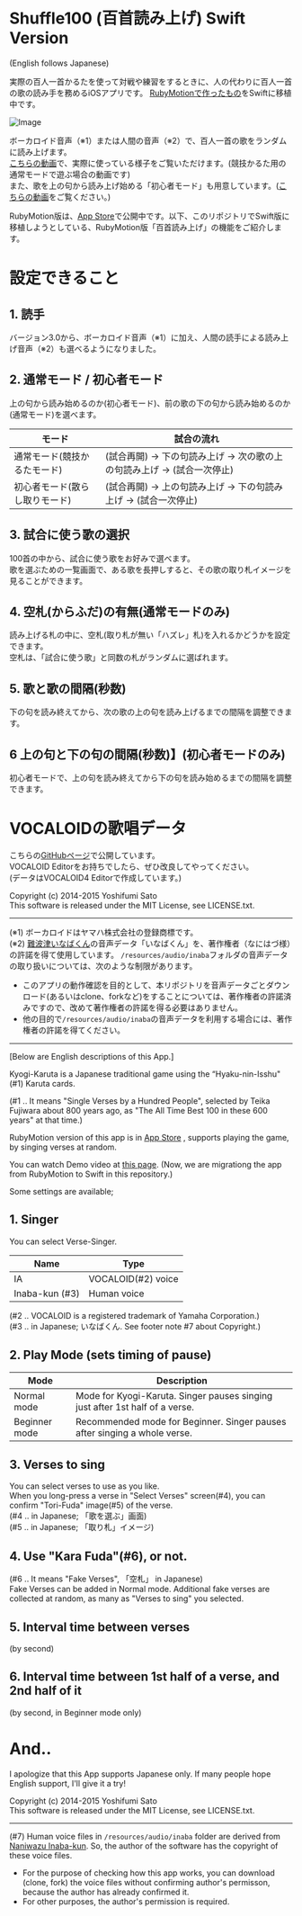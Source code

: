 Shuffle100 (百首読み上げ) Swift Version
==========

(English follows Japanese)

実際の百人一首かるたを使って対戦や練習をするときに、人の代わりに百人一首の歌の読み手を務めるiOSアプリです。
[RubyMotionで作ったもの](https://github.com/satoyos/Shuffle100)をSwiftに移植中です。

![Image](http://postachio-images.s3-website-us-east-1.amazonaws.com/bdc9788b9b5c8ff218c37223f302b9a4/511242b6e6a9f3507107fc8f1c2af6e2/w600_df90791d0bf5c6022857a54b3700d61b.png)

ボーカロイド音声（※1）または人間の音声（※2）で、百人一首の歌をランダムに読み上げます。  
[こちらの動画](https://vimeo.com/88511077)で、実際に使っている様子をご覧いただけます。(競技かるた用の通常モードで遊ぶ場合の動画です)  
また、歌を上の句から読み上げ始める「初心者モード」も用意しています。([こちらの動画](https://vimeo.com/104796183)をご覧ください。)

RubyMotion版は、[App Store](https://itunes.apple.com/jp/app/bai-shou-dumi-shangge/id857819404?mt=8)で公開中です。以下、このリポジトリでSwift版に移植しようとしている、RubyMotion版「百首読み上げ」の機能をご紹介します。

# 設定できること

## 1. 読手
  
  バージョン3.0から、ボーカロイド音声（※1）に加え、人間の読手による読み上げ音声（※2）も選べるようになりました。

## 2. 通常モード / 初心者モード
  上の句から読み始めるのか(初心者モード)、前の歌の下の句から読み始めるのか(通常モード)を選べます。 

| モード | 試合の流れ |
| ------ | ---------- |
| 通常モード(競技かるたモード) | (試合再開) → 下の句読み上げ → 次の歌の上の句読み上げ → (試合一次停止) |
| 初心者モード(散らし取りモード) | (試合再開) → 上の句読み上げ → 下の句読み上げ → (試合一次停止) |

## 3. 試合に使う歌の選択
  100首の中から、試合に使う歌をお好みで選べます。  
  歌を選ぶための一覧画面で、ある歌を長押しすると、その歌の取り札イメージを見ることができます。

## 4. 空札(からふだ)の有無(通常モードのみ)
  読み上げる札の中に、空札(取り札が無い「ハズレ」札)を入れるかどうかを設定できます。  
  空札は、「試合に使う歌」と同数の札がランダムに選ばれます。

## 5. 歌と歌の間隔(秒数)
  下の句を読み終えてから、次の歌の上の句を読み上げるまでの間隔を調整できます。

## 6 上の句と下の句の間隔(秒数)】(初心者モードのみ)
  初心者モードで、上の句を読み終えてから下の句を読み始めるまでの間隔を調整できます。

# VOCALOIDの歌唱データ

こちらの[GitHubページ](https://github.com/satoyos/HyakuninIsshuVocaloidScore)で公開しています。  
VOCALOID Editorをお持ちでしたら、ぜひ改良してやってください。  
(データはVOCALOID4 Editorで作成しています。)


Copyright (c) 2014-2015 Yoshifumi Sato  
This software is released under the MIT License, see LICENSE.txt.

- - -

(※1) ボーカロイドはヤマハ株式会社の登録商標です。  
(※2) [難波津いなばくん](http://homepage3.nifty.com/naniwazu/)の音声データ「いなばくん」を、著作権者（なにはづ様）の許諾を得て使用しています。
`/resources/audio/inaba`フォルダの音声データの取り扱いについては、次のような制限があります。

- このアプリの動作確認を目的として、本リポジトリを音声データごとダウンロード(あるいはclone、forkなど)をすることについては、著作権者の許諾済みですので、改めて著作権者の許諾を得る必要はありません。
- 他の目的で`/resources/audio/inaba`の音声データを利用する場合には、著作権者の許諾を得てください。


- - -

[Below are English descriptions of this App.]

Kyogi-Karuta is a Japanese traditional game using the “Hyaku-nin-Isshu"(#1) Karuta cards. 

(#1 .. It means "Single Verses by a Hundred People", selected by Teika Fujiwara about 800 years ago, as "The All Time Best 100 in these 600 years" at that time.)

RubyMotion version of this app is in [App Store](https://itunes.apple.com/jp/app/bai-shou-dumi-shangge/id857819404?mt=8) , supports playing the game, by singing verses at random. 

You can watch Demo video at [this page](https://vimeo.com/88511077).
(Now, we are migrationg the app from RubyMotion to Swift in this repository.)

Some settings are available;

## 1. Singer

  You can select Verse-Singer.

| Name | Type |
| ---- | ----------- |
| IA   | VOCALOID(#2) voice |
| Inaba-kun (#3) | Human voice |

 (#2 .. VOCALOID is a registered trademark of Yamaha Corporation.)  
 (#3 .. in Japanese; いなばくん. See footer note #7 about Copyright.)

## 2. Play Mode (sets timing of pause)

| Mode | Description |
| ---- | ----------- |
| Normal mode   | Mode for Kyogi-Karuta. Singer pauses singing just after 1st half of a verse. |
| Beginner mode | Recommended mode for Beginner. Singer pauses after singing a whole verse. |

## 3. Verses to sing
  You can select verses to use as you like.  
  When you long-press a verse in "Select Verses" screen(#4), you can confirm "Tori-Fuda" image(#5) of the verse.  
  (#4 .. in Japanese; 「歌を選ぶ」画面)  
  (#5 .. in Japanese; 「取り札」イメージ)

## 4. Use "Kara Fuda"(#6), or not.
  (#6 .. It means "Fake Verses", 「空札」 in Japanese)  
  Fake Verses can be added in Normal mode. Additional fake verses are collected at random, as many as "Verses to sing" you selected.

## 5. Interval time between verses

(by second)

## 6. Interval time between 1st half of a verse, and 2nd half of it

(by second, in Beginner mode only)

# And..

I apologize that this App supports Japanese only. If many people hope English support, I'll give it a try!

Copyright (c) 2014-2015 Yoshifumi Sato  
This software is released under the MIT License, see LICENSE.txt.

- - -
(#7) Human voice files in `/resources/audio/inaba` folder are derived from [Naniwazu Inaba-kun](http://homepage3.nifty.com/naniwazu).
 So, the author of the software has the copyright of these voice files.
 
 - For the purpose of checking how this app works, you can download (clone, fork) the voice files without confirming author's permisson, because the author has already confirmed it.
 - For other purposes, the author's permission is required.
